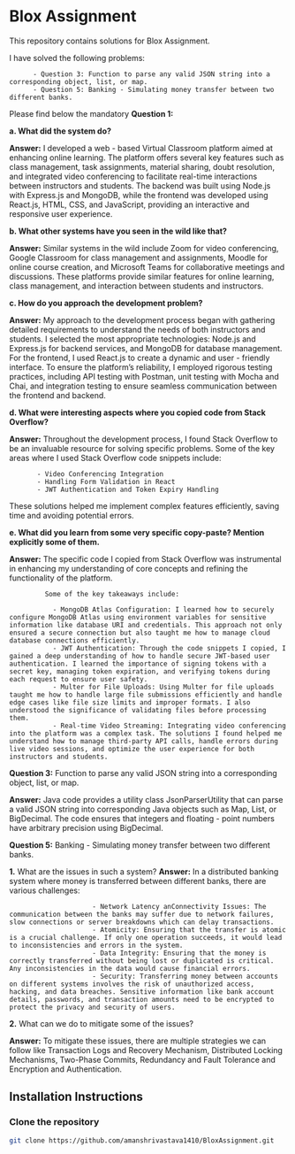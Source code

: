 # Blox Assignment

This repository contains solutions for Blox Assignment.

I have solved the following problems:

          - Question 3: Function to parse any valid JSON string into a corresponding object, list, or map.
          - Question 5: Banking - Simulating money transfer between two different banks.

Please find below the mandatory **Question 1:**

**a. What did the system do?**

**Answer:**  I developed a web - based Virtual Classroom platform aimed at enhancing online learning. The platform offers several key features such as class management, task assignments, material sharing, doubt resolution, and integrated video conferencing to facilitate real-time interactions between instructors and students. The backend was built using Node.js with Express.js and MongoDB, while the frontend was developed using React.js, HTML, CSS, and JavaScript, providing an interactive and responsive user experience.

**b. What other systems have you seen in the wild like that?**

**Answer:** Similar systems in the wild include Zoom for video conferencing, Google Classroom for class management and assignments, Moodle for online course creation, and Microsoft Teams for collaborative meetings and discussions. These platforms provide similar features for online learning, class management, and interaction between students and instructors.

**c. How do you approach the development problem?**

**Answer:** My approach to the development process began with gathering detailed requirements to understand the needs of both instructors and students. I selected the most appropriate technologies: Node.js and Express.js for backend services, and MongoDB for database management. For the frontend, I used React.js to create a dynamic and user - friendly interface. To ensure the platform’s reliability, I employed rigorous testing practices, including API testing with Postman, unit testing with Mocha and Chai, and integration testing to ensure seamless communication between the frontend and backend.

**d. What were interesting aspects where you copied code from Stack Overflow?**

**Answer:** Throughout the development process, I found Stack Overflow to be an invaluable resource for solving specific problems. Some of the key areas where I used Stack Overflow code snippets include:

           - Video Conferencing Integration
           - Handling Form Validation in React
           - JWT Authentication and Token Expiry Handling

These solutions helped me implement complex features efficiently, saving time and avoiding potential errors.

**e. What did you learn from some very specific copy-paste? Mention explicitly some of them.**

**Answer:** The specific code I copied from Stack Overflow was instrumental in enhancing my understanding of core concepts and refining the functionality of the platform. 

             Some of the key takeaways include:
             
               - MongoDB Atlas Configuration: I learned how to securely configure MongoDB Atlas using environment variables for sensitive information like database URI and credentials. This approach not only ensured a secure connection but also taught me how to manage cloud database connections efficiently.
               - JWT Authentication: Through the code snippets I copied, I gained a deep understanding of how to handle secure JWT-based user authentication. I learned the importance of signing tokens with a secret key, managing token expiration, and verifying tokens during each request to ensure user safety.
               - Multer for File Uploads: Using Multer for file uploads taught me how to handle large file submissions efficiently and handle edge cases like file size limits and improper formats. I also understood the significance of validating files before processing them.
               - Real-time Video Streaming: Integrating video conferencing into the platform was a complex task. The solutions I found helped me understand how to manage third-party API calls, handle errors during live video sessions, and optimize the user experience for both instructors and students.

**Question 3:** Function to parse any valid JSON string into a corresponding object, list, or map.

**Answer:** Java code provides a utility class JsonParserUtility that can parse a valid JSON string into corresponding Java objects such as Map, List, or BigDecimal. The code ensures that integers and floating - point numbers have arbitrary precision using BigDecimal.

**Question 5:** Banking - Simulating money transfer between two different banks.

**1.** What are the issues in such a system?
**Answer:** In a distributed banking system where money is transferred between different banks, there are various challenges:

                         - Network Latency anConnectivity Issues: The communication between the banks may suffer due to network failures, slow connections or server breakdowns which can delay transactions.
                         - Atomicity: Ensuring that the transfer is atomic is a crucial challenge. If only one operation succeeds, it would lead to inconsistencies and errors in the system.
                         - Data Integrity: Ensuring that the money is correctly transferred without being lost or duplicated is critical. Any inconsistencies in the data would cause financial errors.
                         - Security: Transferring money between accounts on different systems involves the risk of unauthorized access, hacking, and data breaches. Sensitive information like bank account details, passwords, and transaction amounts need to be encrypted to protect the privacy and security of users.

**2.** What can we do to mitigate some of the issues?

**Answer:** To mitigate these issues, there are multiple strategies we can follow like Transaction Logs and Recovery Mechanism, Distributed Locking Mechanisms, Two-Phase Commits, Redundancy and Fault Tolerance and Encryption and Authentication. 

## Installation Instructions
### Clone the repository
```bash
git clone https://github.com/amanshrivastava1410/BloxAssignment.git
